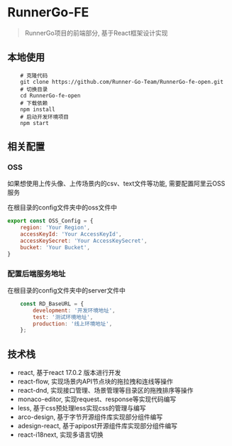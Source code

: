 # RunnerGo-FE

> RunnerGo项目的前端部分, 基于React框架设计实现

## 本地使用

```shell
    # 克隆代码
    git clone https://github.com/Runner-Go-Team/RunnerGo-fe-open.git
    # 切换目录
    cd RunnerGo-fe-open
    # 下载依赖
    npm install
    # 启动开发环境项目
    npm start
```

## 相关配置

### OSS

如果想使用上传头像、上传场景内的csv、text文件等功能, 需要配置阿里云OSS服务

在根目录的config文件夹中的oss文件中

```js
export const OSS_Config = {
    region: 'Your Region',
    accessKeyId: 'Your AccessKeyId',
    accessKeySecret: 'Your AccessKeySecret',
    bucket: 'Your Bucket',
}
```

### 配置后端服务地址

在根目录的config文件夹中的server文件中

```js
    const RD_BaseURL = {
        development: '开发环境地址',
        test: '测试环境地址',
        production: '线上环境地址',
    };
```

## 技术栈

- react, 基于react 17.0.2 版本进行开发
- react-flow, 实现场景内API节点块的拖拉拽和连线等操作
- react-dnd, 实现接口管理、场景管理等目录区的拖拽排序等操作
- monaco-editor, 实现request、response等实现代码编写
- less, 基于css预处理less实现css的管理与编写
- arco-design, 基于字节开源组件库实现部分组件编写
- adesign-react, 基于apipost开源组件库实现部分组件编写
- react-i18next, 实现多语言切换

